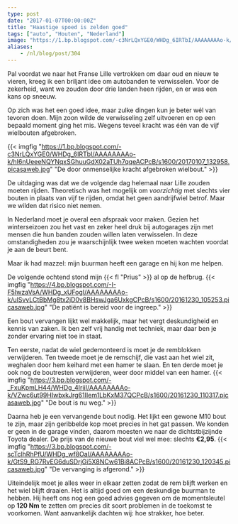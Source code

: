 ```yaml
---
type: post
date: "2017-01-07T00:00:00Z"
title: "Haastige spoed is zelden goed"
tags: ["auto", "Houten", "Nederland"]
image: "https://1.bp.blogspot.com/-c3NrLQxYGE0/WHDg_6IRTbI/AAAAAAAAo-k/hI6nUeeeNQYNqxSGhuuGdX02aTUh7qqeACPcB/s1600/20170107_132958.picasaweb.jpg"
aliases:
    - /nl/blog/post/304
---
```


Pal voordat we naar het Franse Lille vertrokken om daar oud en nieuw te vieren, kreeg ik een briljant idee om autobanden te verwisselen. Voor de zekerheid, want we zouden door drie landen heen rijden, en er was een kans op sneeuw.

Op zich was het een goed idee, maar zulke dingen kun je beter wél van tevoren doen. Mijn zoon wilde de verwisseling zelf uitvoeren en op een bepaald moment ging het mis. Wegens teveel kracht was één van de vijf wielbouten afgebroken.

<!--more-->

{{< imgfig "https://1.bp.blogspot.com/-c3NrLQxYGE0/WHDg_6IRTbI/AAAAAAAAo-k/hI6nUeeeNQYNqxSGhuuGdX02aTUh7qqeACPcB/s1600/20170107_132958.picasaweb.jpg" "De door onmenselijke kracht afgebroken wielbout." >}}

De uitdaging was dat we de volgende dag helemaal naar Lille zouden moeten rijden. Theoretisch was het mogelijk om *voorzichtig* met slechts vier bouten in plaats van vijf te rijden, omdat het geen aandrijfwiel betrof. Maar we wilden dat risico niet nemen.

In Nederland moet je overal een afspraak voor maken. Gezien het winterseizoen zou het vast en zeker heel druk bij autogarages zijn met mensen die hun banden zouden willen laten verwisselen. In deze omstandigheden zou je waarschijnlijk twee weken moeten wachten voordat je aan de beurt bent.

Maar ik had mazzel: mijn buurman heeft een garage en hij kon me helpen.

De volgende ochtend stond mijn {{< fl "Prius" >}} al op de hefbrug.
{{< imgfig "https://4.bp.blogspot.com/-I-F5IwzaVsA/WHDg_xUFogI/AAAAAAAAo-k/ulSvvLCtBbMg8tx2jD0v8BHswJga6UxkgCPcB/s1600/20161230_105253.picasaweb.jpg" "De patiënt is bereid voor de ingreep." >}}

Een bout vervangen lijkt wel makkelijk, maar het vergt deskundigheid en kennis van zaken. Ik ben zelf vrij handig met techniek, maar daar ben je zonder ervaring niet toe in staat.

Ten eerste, nadat de wiel gedemonteerd is moet je de remblokken verwijderen. Ten tweede moet je de remschijf, die vast aan het wiel zit, weghalen door hem keihard met een hamer te slaan. En ten derde moet je ook nog de boutresten verwijderen, weer door middel van een hamer.
{{< imgfig "https://3.bp.blogspot.com/-_FxuKpmLH44/WHDg_4IriiI/AAAAAAAAo-k/VZwc6ut99HIwbxkJrg61IIem1LbKxM37QCPcB/s1600/20161230_110317.picasaweb.jpg" "De bout is nu weg." >}}

Daarna heb je een vervangende bout nodig. Het lijkt een gewone M10 bout te zijn, maar zijn geribbelde kop moet precies in het gat passen. We konden er geen in de garage vinden, daarom moesten we naar de dichtstbijzijnde Toyota dealer. De prijs van de nieuwe bout viel wel mee: slechts **€2,95**.
{{< imgfig "https://3.bp.blogspot.com/-scTclhRhPfU/WHDg_wf8OaI/AAAAAAAAo-k/GtS9_RG7RvEG6duSDrjGi5X8NCw61Bi8ACPcB/s1600/20161230_120345.picasaweb.jpg" "De vervanging is afgerond." >}}

Uiteindelijk moet je alles weer in elkaar zetten zodat de rem blijft werken en het wiel blijft draaien. Het is altijd goed om een deskundige buurman te hebben. Hij heeft ons nog een goed advies gegeven om de momentsleutel op **120 Nm** te zetten om precies dit soort problemen in de toekomst te voorkomen. Want aanvankelijk dachten wij: hoe strakker, hoe beter.
